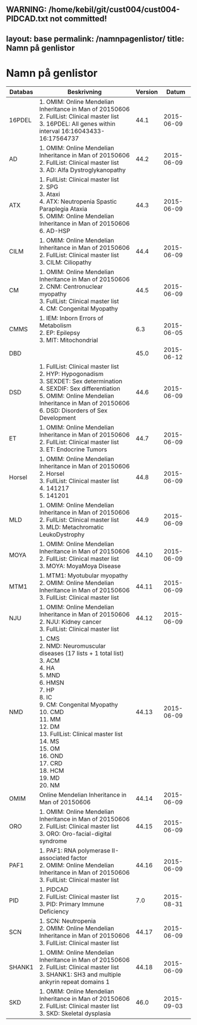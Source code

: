 WARNING: /home/kebil/git/cust004/cust004-PIDCAD.txt not committed!
---
layout: base
permalink: /namnpagenlistor/
title: Namn på genlistor
---

# Namn på genlistor

|Databas|Beskrivning|Version|Datum|
|---|---|---|---|
|16PDEL|1. OMIM: Online Mendelian Inheritance in Man of 20150606<br />2. FullList: Clinical master list<br />3. 16PDEL: All genes within interval 16:16043433-16:17564737<br />|44.1|2015-06-09|
|AD|1. OMIM: Online Mendelian Inheritance in Man of 20150606<br />2. FullList: Clinical master list<br />3. AD: Alfa Dystroglykanopathy<br />|44.2|2015-06-09|
|ATX|1. FullList: Clinical master list<br />2. SPG<br />3. Ataxi<br />4. ATX: Neutropenia Spastic Paraplegia Ataxia<br />5. OMIM: Online Mendelian Inheritance in Man of 20150606<br />6. AD-HSP<br />|44.3|2015-06-09|
|CILM|1. OMIM: Online Mendelian Inheritance in Man of 20150606<br />2. FullList: Clinical master list<br />3. CILM: Ciliopathy<br />|44.4|2015-06-09|
|CM|1. OMIM: Online Mendelian Inheritance in Man of 20150606<br />2. CNM: Centronuclear myopathy<br />3. FullList: Clinical master list<br />4. CM: Congenital Myopathy<br />|44.5|2015-06-09|
|CMMS|1. IEM: Inborn Errors of Metabolism<br />2. EP: Epilepsy<br />3. MIT: Mitochondrial<br />|6.3|2015-06-05|
|DBD||45.0|2015-06-12|
|DSD|1. FullList: Clinical master list<br />2. HYP: Hypogonadism<br />3. SEXDET: Sex determination<br />4. SEXDIF: Sex differentiation<br />5. OMIM: Online Mendelian Inheritance in Man of 20150606<br />6. DSD: Disorders of Sex Development<br />|44.6|2015-06-09|
|ET|1. OMIM: Online Mendelian Inheritance in Man of 20150606<br />2. FullList: Clinical master list<br />3. ET: Endocrine Tumors<br />|44.7|2015-06-09|
|Horsel|1. OMIM: Online Mendelian Inheritance in Man of 20150606<br />2. Horsel<br />3. FullList: Clinical master list<br />4. 141217<br />5. 141201<br />|44.8|2015-06-09|
|MLD|1. OMIM: Online Mendelian Inheritance in Man of 20150606<br />2. FullList: Clinical master list<br />3. MLD: Metachromatic LeukoDystrophy<br />|44.9|2015-06-09|
|MOYA|1. OMIM: Online Mendelian Inheritance in Man of 20150606<br />2. FullList: Clinical master list<br />3. MOYA: MoyaMoya Disease<br />|44.10|2015-06-09|
|MTM1|1. MTM1: Myotubular myopathy<br />2. OMIM: Online Mendelian Inheritance in Man of 20150606<br />3. FullList: Clinical master list<br />|44.11|2015-06-09|
|NJU|1. OMIM: Online Mendelian Inheritance in Man of 20150606<br />2. NJU: Kidney cancer<br />3. FullList: Clinical master list<br />|44.12|2015-06-09|
|NMD|1. CMS<br />2. NMD: Neuromuscular diseases (17 lists + 1 total list)<br />3. ACM<br />4. HA<br />5. MND<br />6. HMSN<br />7. HP<br />8. IC<br />9. CM: Congenital Myopathy<br />10. CMD<br />11. MM<br />12. DM<br />13. FullList: Clinical master list<br />14. MS<br />15. OM<br />16. OND<br />17. CRD<br />18. HCM<br />19. MD<br />20. NM<br />|44.13|2015-06-09|
|OMIM|Online Mendelian Inheritance in Man of 20150606|44.14|2015-06-09|
|ORO|1. OMIM: Online Mendelian Inheritance in Man of 20150606<br />2. FullList: Clinical master list<br />3. ORO: Oro-facial-digital syndrome<br />|44.15|2015-06-09|
|PAF1|1. PAF1: RNA polymerase II-associated factor<br />2. OMIM: Online Mendelian Inheritance in Man of 20150606<br />3. FullList: Clinical master list<br />|44.16|2015-06-09|
|PID|1. PIDCAD<br />2. FullList: Clinical master list<br />3. PID: Primary Immune Deficiency<br />|7.0|2015-08-31|
|SCN|1. SCN: Neutropenia<br />2. OMIM: Online Mendelian Inheritance in Man of 20150606<br />3. FullList: Clinical master list<br />|44.17|2015-06-09|
|SHANK1|1. OMIM: Online Mendelian Inheritance in Man of 20150606<br />2. FullList: Clinical master list<br />3. SHANK1: SH3 and multiple ankyrin repeat domains 1<br />|44.18|2015-06-09|
|SKD|1. OMIM: Online Mendelian Inheritance in Man of 20150606<br />2. FullList: Clinical master list<br />3. SKD: Skeletal dysplasia<br />|46.0|2015-09-03|
